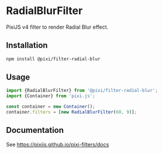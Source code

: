 # RadialBlurFilter

PixiJS v4 filter to render Radial Blur effect.

## Installation

```bash
npm install @pixi/filter-radial-blur
```

## Usage

```js
import {RadialBlurFilter} from '@pixi/filter-radial-blur';
import {Container} from 'pixi.js';

const container = new Container();
container.filters = [new RadialBlurFilter(60, 9)];
```

## Documentation

See https://pixijs.github.io/pixi-filters/docs
